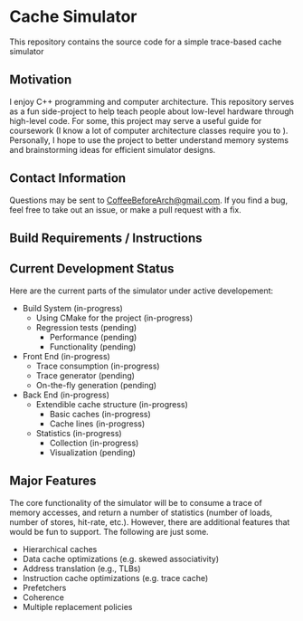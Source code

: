 # Cache Simulator

This repository contains the source code for a simple trace-based cache simulator

## Motivation

I enjoy C++ programming and computer architecture. This repository serves as a fun side-project to help teach people about low-level hardware through high-level code. For some, this project may serve a useful guide for coursework (I know a lot of computer architecture classes require you to ). Personally, I hope to use the project to better understand memory systems and brainstorming ideas for efficient simulator designs.

## Contact Information

Questions may be sent to [CoffeeBeforeArch@gmail.com](CoffeeBeforeArch@gmail.com). If you find a bug, feel free to take out an issue, or make a pull request with a fix.

## Build Requirements / Instructions


## Current Development Status

Here are the current parts of the simulator under active developement:

- Build System (in-progress)
  - Using CMake for the project (in-progress)
  - Regression tests (pending)
    - Performance (pending)
    - Functionality (pending)
- Front End (in-progress)
  - Trace consumption (in-progress)
  - Trace generator (pending)
  - On-the-fly generation (pending)
- Back End (in-progress)
  - Extendible cache structure (in-progress)
    - Basic caches (in-progress)
    - Cache lines (in-progress)
  - Statistics (in-progress)
    - Collection (in-progress)
    - Visualization (pending)

## Major Features

The core functionality of the simulator will be to consume a trace of memory accesses, and return a number of statistics (number of loads, number of stores, hit-rate, etc.). However, there are additional features that would be fun to support. The following are just some.

- Hierarchical caches
- Data cache optimizations (e.g. skewed associativity)
- Address translation (e.g., TLBs)
- Instruction cache optimizations (e.g. trace cache)
- Prefetchers
- Coherence
- Multiple replacement policies

